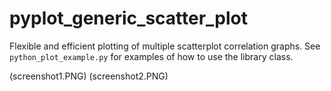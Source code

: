 # pyplot_generic_scatter_plot

Flexible and efficient plotting of multiple scatterplot correlation graphs. See `python_plot_example.py` for examples of how to use the library class.

(screenshot1.PNG)
(screenshot2.PNG)
